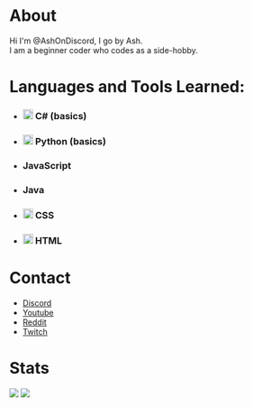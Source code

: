 # About
Hi I'm @AshOnDiscord, I go by Ash.  
I am a beginner coder who codes as a side-hobby.

# Languages and Tools Learned:
- ### <img src="https://static.cdnlogo.com/logos/c/27/c.svg" width="18" height="18"> C# (basics)

- ### <img src="https://upload.wikimedia.org/wikipedia/commons/thumb/c/c3/Python-logo-notext.svg/2048px-Python-logo-notext.svg.png" width="18" height="18"> Python (basics)

- ### JavaScript

- ### Java

- ### <img src="https://u.cubeupload.com/AshOnDiscord/css3.png" width="18" height="18"> CSS

- ### <img src="https://upload.wikimedia.org/wikipedia/commons/thumb/6/61/HTML5_logo_and_wordmark.svg/2048px-HTML5_logo_and_wordmark.svg.png" width="18" height="18"> HTML

# Contact
- [Discord]("ash#4999")
- <a href="https://www.youtube.com/channel/UC9ZG0ecrPu7BnoI1zlAaleQ">Youtube<a>
- <a href="https://www.reddit.com/user/Ashdubh_2nd">Reddit<a>
- <a href="https://www.twitch.tv/AshOnDiscord">Twitch<a>


# Stats
<img src="https://github-readme-stats.vercel.app/api?username=ashondiscord&show_icons=true&border_radius=12">

<img src="https://github-readme-stats.vercel.app/api/top-langs/?username=ashondiscord&layout=compact&border_radius=12">
